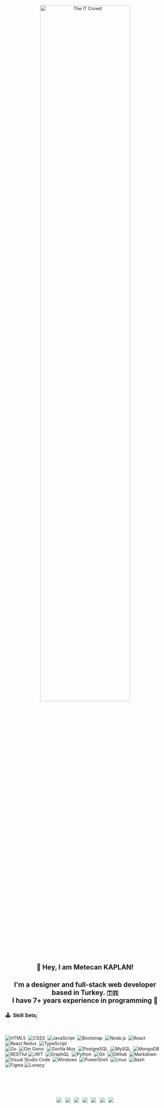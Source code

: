 <p align="center">
<img alt="The IT Crowd" src="https://media1.tenor.com/images/84182aa4ee634dd70acb8daf9352807c/tenor.gif?itemid=4711551" width="75%"/>
</p>
<br />
<br />
<br />

## <p align="center">👋 Hey, I am Metecan KAPLAN!</p>

## <p align="center">I'm a designer and full-stack web developer based in Turkey. 🇹🇷 <br/> I have 7+ years experience in programming 🥰
</p>


### 🕹️ &nbsp;Skill Sets;
<br />

![HTML5](https://img.shields.io/badge/-HTML5-05122A?style=flat&logo=HTML5)&nbsp;
![CSS3](https://img.shields.io/badge/-CSS3-05122A?style=flat&logo=CSS3&logoColor=1572B6)&nbsp;
![JavaScript](https://img.shields.io/badge/-JavaScript-05122A?style=flat&logo=javascript)&nbsp;
![Bootstrap](https://img.shields.io/badge/-Bootstrap-05122A?style=flat&logo=bootstrap&logoColor=563D7C)&nbsp;
![Node.js](https://img.shields.io/badge/-Node.js-05122A?style=flat&logo=node.js)&nbsp;
![React](https://img.shields.io/badge/-React-05122A?style=flat&logo=react)&nbsp;
![React Redux](https://img.shields.io/badge/-React%20Redux-05122A?style=flat&logo=redux)&nbsp;
![TypeScript](https://img.shields.io/badge/-TypeScript-05122A?style=flat&logo=typescript)\
![Go](https://img.shields.io/badge/-Go-05122A?style=flat&logo=go)&nbsp;
![Gin Gonic](https://img.shields.io/badge/-Gin%20Gonic-05122A?style=flat&logo=go&logoColor=pink)&nbsp;
![Gorilla Mux](https://img.shields.io/badge/-Gorilla%20Mux-05122A?style=flat&logo=go&logoColor=pink)&nbsp;
![PostgreSQL](https://img.shields.io/badge/-PostgreSQL-05122A?style=flat&logo=postgresql)&nbsp;
![MySQL](https://img.shields.io/badge/-MySQL-05122A?style=flat&logo=mysql)&nbsp;
![MongoDB](https://img.shields.io/badge/-MongoDB-05122A?style=flat&logo=mongodb)&nbsp;
![RESTful](https://img.shields.io/badge/-RESTful-05122A?style=flat&logo=json)
![JWT](https://img.shields.io/badge/-JWT-05122A?style=flat&logo=json)&nbsp;
![GraphQL](https://img.shields.io/badge/-GraphQL-05122A?style=flat&logo=graphql)&nbsp;
![Python](https://img.shields.io/badge/-Python-05122A?style=flat&logo=python)&nbsp;
![Git](https://img.shields.io/badge/-Git-05122A?style=flat&logo=git)&nbsp;
![GitHub](https://img.shields.io/badge/-GitHub-05122A?style=flat&logo=github)&nbsp;
![Markdown](https://img.shields.io/badge/-Markdown-05122A?style=flat&logo=markdown)
![Visual Studio Code](https://img.shields.io/badge/-Visual%20Studio%20Code-05122A?style=flat&logo=visual-studio-code&logoColor=007ACC)&nbsp;
![Windows](https://img.shields.io/badge/-Windows-05122A?style=flat&logo=windows)&nbsp;
![PowerShell](https://img.shields.io/badge/-PowerShell-05122A?style=flat&logo=powershell)&nbsp;
![Linux](https://img.shields.io/badge/-Linux-05122A?style=flat&logo=linux&logoColor=white)&nbsp;
![Bash](https://img.shields.io/badge/-Bash-05122A?style=flat&logo=linux&logoColor=white)&nbsp;
![Figma](https://img.shields.io/badge/-Figma-05122A?style=flat&logo=figma)
![Lunacy](https://img.shields.io/badge/-Lunacy%20from%20Icons8-05122A?style=flat&logo=figma&logoColor=blue)

<br />

<p align="center" style="font-size:40px">
<a href="https://metecan.dev/"><img src="https://img.shields.io/badge/-www.metecan.dev-222222?style=for-the-badge&logo=opera&logoColor=white"/></a>
<a href="https://dev.to/metecan"><img src="https://img.shields.io/badge/dev-%40metecan-222222?style=for-the-badge&logo=dev.to&logoColor=white"/></a>
<a href="https://metecan.medium.com/"><img src="https://img.shields.io/badge/-%40metecan-000000?style=for-the-badge&logo=medium&logoColor=white"/></a>
<a href="https://t.me/metecan/"><img src="https://img.shields.io/badge/-%40metecan-0088cc?style=for-the-badge&logo=telegram&logoColor=white"/></a>
<a href="https://instagram.com/metecandev"><img src="https://img.shields.io/badge/-%40metecandev-fe4164?style=for-the-badge&logo=instagram&logoColor=white"/></a>
<a href="https://twitter.com/metecandev"><img src="https://img.shields.io/badge/-%40metecandev-1DA1F2?style=for-the-badge&logo=twitter&logoColor=white"/></a>
<a href="https://linkedin.com/in/metecankaplan"><img src="https://img.shields.io/badge/-metecankaplan-0e76a8?style=for-the-badge&logo=linkedin&logoColor=white"/></a>
</p>
